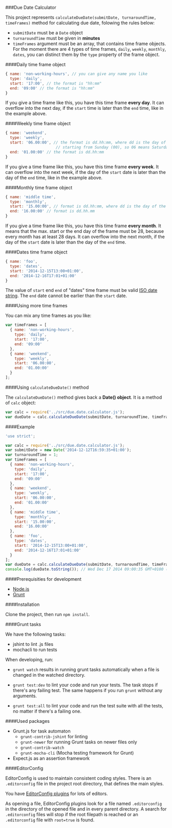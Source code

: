 ###Due Date Calculator

This project represents `calculateDueDate(submitDate, turnaroundTime, timeFrames)` method for calculating due date, folowing the rules below:

- `submitDate` must be a `Date` object
- `turnaroundTime` must be given in **minutes**
- `timeFrames` argument must be an array, that contains time frame objects. For the moment there are 4 types of time frames, `daily`, `weekly`, `monthly`, `dates`, you can distinct them by the `type` property of the frame object.

####Daily time frame object
```js
{ name: 'non-working-hours', // you can give any name you like
  type: 'daily',
  start: '17:00', // the format is "hh:mm"
  end: '09:00' // the format is "hh:mm"
}
```
If you give a time frame like this, you have this time frame **every day**. It can overflow into the next day, if the `start` time is later than the `end` time, like in the example above.

####Weekly time frame object
```js
{ name: 'weekend',
  type: 'weekly',
  start: '06.00:00', // the format is dd.hh:mm, where dd is the day of the week
                      // starting from Sunday (00), so 06 means Saturday
  end: '01.00:00' // the format is dd.hh:mm
}
```
If you give a time frame like this, you have this time frame **every week**. It can overflow into the next week, if the day of the `start` date is later than the day of the `end` time, like in the example above.

####Monthly time frame object
```js
{ name: 'middle time',
  type: 'monthly',
  start: '15.00:00', // format is dd.hh:mm, where dd is the day of the month
  end: '16.00:00' // format is dd.hh.mm
}
```
If you give a time frame like this, you have this time frame **every month**. It means that the max. start or the end day of the frame must be 28, because every month has at least 28 days. It can overflow into the next month, if the day of the `start` date is later than the day of the `end` time.

####Dates time frame object
```js
{ name: 'foo',
  type: 'dates',
  start: '2014-12-15T13:00+01:00',
  end: '2014-12-16T17:01+01:00'
}
```

The value of `start` end `end` of "dates" time frame must be valid [ISO date string](http://www.w3.org/TR/NOTE-datetime). The `end` date cannot be earlier than the `start` date.

####Using more time frames

You can mix any time frames as you like:

```js
var timeFrames = [
  { name: 'non-working-hours',
    type: 'daily',
    start: '17:00',
    end: '09:00'
  },
  { name: 'weekend',
    type: 'weekly',
    start: '06.00:00',
    end: '01.00:00'
  }
];
```

####Using `calculateDueDate()` method

The `calculateDueDate()` method gives back a **Date() object**. It is a method of `calc` object:

```js
var calc = require('../src/due.date.calculator.js');
var dueDate = calc.calculateDueDate(submitDate, turnaroundTime, timeFrames);
```

####Example

```js
'use strict';

var calc = require('../src/due.date.calculator.js');
var submitDate = new Date('2014-12-12T16:59:35+01:00');
var turnaroundTime = 1;
var timeFrames = [
  { name: 'non-working-hours',
    type: 'daily',
    start: '17:00',
    end: '09:00'
  },
  { name: 'weekend',
    type: 'weekly',
    start: '06.00:00',
    end: '01.00:00'
  },
  { name: 'middle time',
    type: 'monthly',
    start: '15.00:00',
    end: '16.00:00'
  },
  { name: 'foo',
    type: 'dates',
    start: '2014-12-15T13:00+01:00',
    end: '2014-12-16T17:01+01:00'
  }
];
var dueDate = calc.calculateDueDate(submitDate, turnaroundTime, timeFrames);
console.log(dueDate.toString()); // Wed Dec 17 2014 09:00:35 GMT+0100 (CET)
```

####Prerequisities for development

- [Node.js](http://nodejs.org/)
- [Grunt](http://gruntjs.com/getting-started)

####Installation

Clone the project, then run `npm install`.

####Grunt tasks

We have the following tasks:
- jshint to lint .js files
- mochacli to run tests

When developing, run:

- `grunt watch` results in running grunt tasks automatically when a file is changed in the watched directory.

- `grunt test:dev` to lint your code and run your tests. The task stops if there's any failing test. The same happens if you run `grunt` without any arguments.

- `grunt test:all` to lint your code and run the test suite with all the tests, no matter if there's a failing one.

####Used packages

- Grunt.js for task automaton
  - `grunt-contrib-jshint` for linting
  - `grunt-newer` for running Grunt tasks on newer files only
  - `grunt-contrib-watch`
  - `grunt-mocha-cli` (Mocha testing framework for Grunt)
- Expect.js as an assertion framework

####EditorConfig

EditorConfig is used to maintain consistent coding styles. There is an `.editorconfig` file in the project root directory, that defines the main styles.

You have [EditorConfig plugins](http://editorconfig.org/) for lots of editors.

As opening a file, EditorConfig plugins look for a file named `.editorconfig` in the directory of the opened file and in every parent directory. A search for `.editorconfig` files will stop if the root filepath is reached or an `.editorconfig` file with `root=true` is found.
